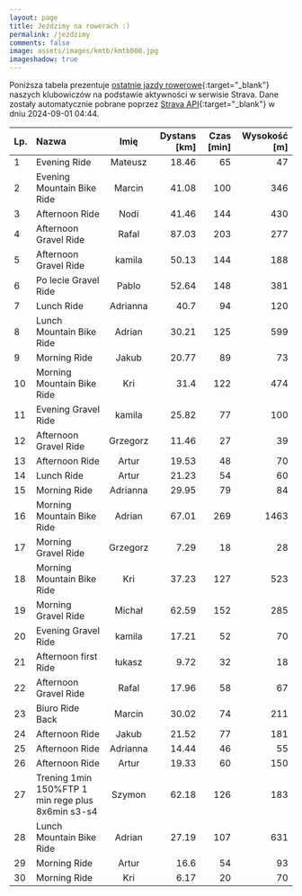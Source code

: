 ```yaml
---
layout: page
title: Jeździmy na rowerach :)
permalink: /jezdzimy
comments: false
image: assets/images/kmtb/kmtb008.jpg
imageshadow: true
---
```


Poniższa tabela prezentuje [ostatnie jazdy rowerowe](https://www.strava.com/clubs/336381){:target="_blank"} naszych klubowiczów na podstawie aktywności w serwisie Strava. Dane zostały automatycznie pobrane poprzez [Strava API](https://developers.strava.com/docs/reference/#api-Clubs-getClubActivitiesById){:target="_blank"} w dniu 2024-09-01 04:44.

Lp. | Nazwa | Imię | Dystans [km] | Czas [min] | Wysokość [m]
:--- | :--- | :---: | ---: | ---: | ---:
1|Evening Ride|Mateusz|18.46|65|47
2|Evening Mountain Bike Ride|Marcin|41.08|100|346
3|Afternoon Ride|Nodi|41.46|144|430
4|Afternoon Gravel Ride|Rafal|87.03|203|277
5|Afternoon Gravel Ride|kamila|50.13|144|188
6|Po lecie Gravel Ride|Pablo|52.64|148|381
7|Lunch Ride|Adrianna|40.7|94|120
8|Lunch Mountain Bike Ride|Adrian|30.21|125|599
9|Morning Ride|Jakub|20.77|89|73
10|Morning Mountain Bike Ride|Kri|31.4|122|474
11|Evening Gravel Ride|kamila|25.82|77|100
12|Afternoon Gravel Ride|Grzegorz|11.46|27|39
13|Afternoon Ride|Artur|19.53|48|70
14|Lunch Ride|Artur|21.23|54|60
15|Morning Ride|Adrianna|29.95|79|84
16|Morning Mountain Bike Ride|Adrian|67.01|269|1463
17|Morning Gravel Ride|Grzegorz|7.29|18|28
18|Morning Mountain Bike Ride|Kri|37.23|127|523
19|Morning Gravel Ride|Michał|62.59|152|285
20|Evening Gravel Ride|kamila|17.21|52|70
21|Afternoon first Ride|łukasz|9.72|32|18
22|Afternoon Gravel Ride|Rafal|17.96|58|67
23|Biuro Ride Back|Marcin|30.02|74|211
24|Afternoon Ride|Jakub|21.52|77|181
25|Afternoon Ride|Adrianna|14.44|46|55
26|Afternoon Ride|Artur|19.33|60|150
27|Trening 1min 150%FTP 1 min rege plus 8x6min s3-s4|Szymon|62.18|126|183
28|Lunch Mountain Bike Ride|Adrian|27.19|107|631
29|Morning Ride|Artur|16.6|54|93
30|Morning Ride|Kri|6.17|20|70
